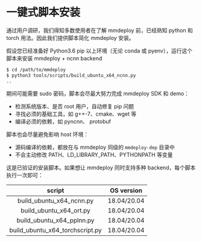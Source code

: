 # 一键式脚本安装

通过用户调研，我们得知多数使用者在了解 mmdeploy 前，已经熟知 python 和 torch 用法。因此我们提供脚本简化 mmdeploy 安装。

假设您已经准备好 Python3.6 pip 以上环境（无论 conda 或 pyenv），运行这个脚本来安装 mmdeploy + ncnn backend

```bash
$ cd /path/to/mmdeploy
$ python3 tools/scripts/build_ubuntu_x64_ncnn.py
..
```

期间可能需要 sudo 密码，脚本会尽最大努力完成 mmdeploy SDK 和 demo：

- 检测系统版本、是否 root 用户，自动修复 pip 问题
- 寻找必须的基础工具，如 g++-7、cmake、wget 等
- 编译必须的依赖，如 pyncnn、 protobuf

脚本也会尽量避免影响 host 环境：

- 源码编译的依赖，都放在与 mmdeploy 同级的 `mmdeploy-dep` 目录中
- 不会主动修改 PATH、LD_LIBRARY_PATH、PYTHONPATH 等变量

这是已验证的安装脚本。如果想让 mmdeploy 同时支持多种 backend，每个脚本执行一次即可：

|             script              | OS version  |
| :-----------------------------: | :---------: |
|    build_ubuntu_x64_ncnn.py     | 18.04/20.04 |
|     build_ubuntu_x64_ort.py     | 18.04/20.04 |
|    build_ubuntu_x64_pplnn.py    | 18.04/20.04 |
| build_ubuntu_x64_torchscript.py | 18.04/20.04 |
